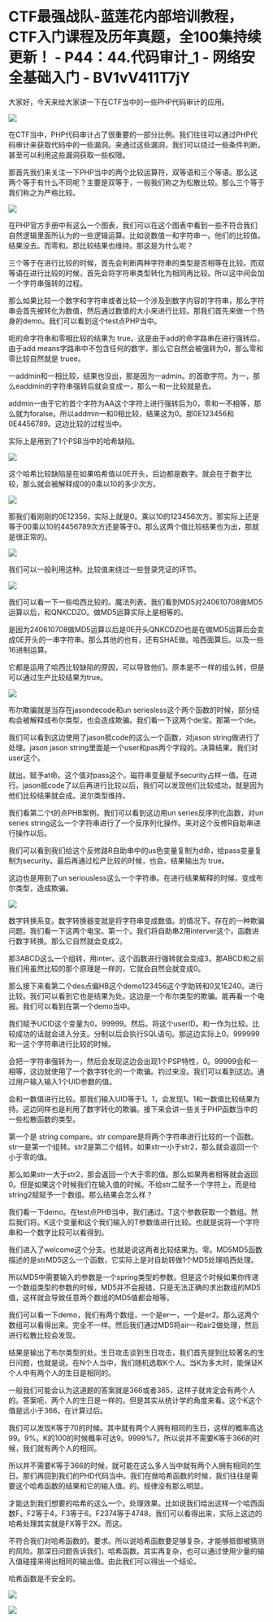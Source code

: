 # CTF最强战队-蓝莲花内部培训教程，CTF入门课程及历年真题，全100集持续更新！ - P44：44.代码审计_1 - 网络安全基础入门 - BV1vV411T7jY

大家好，今天来给大家讲一下在CTF当中的一些PHP代码审计的应用。

![](img/aa7a975ad7f1601b5f3d8fa660097e71_1.png)

在CTF当中，PHP代码审计占了很重要的一部分比例。我们往往可以通过PHP代码审计来获取代码中的一些漏洞。来通过这些漏洞，我们可以绕过一些条件判断，甚至可以利用这些漏洞获取一些权限。

那首先我们来关注一下PHP当中的两个比较运算符，双等语和三个等语。那么这两个等于有什么不同呢？主要是双等于，一般我们称之为松散比较。那么三个等于我们称之为严格比较。



![](img/aa7a975ad7f1601b5f3d8fa660097e71_3.png)

在PHP官方手册中有这么一个图表，我们可以在这个图表中看到一些不符合我们自然逻辑里面所认为的一些逻辑运算。比如说数值一和字符串一。他们的比较值。结果没去。而零和。那比较结果也维持。那这是为什么呢？

三个等于在进行比较的时候，首先会判断两种字符串的类型是否相等在比较。而双等语在进行比较的时候，首先会将字符串类型转化为相同再比较。所以这中间会加一个字符串强转的过程。

那么如果比较一个数字和字符串或者比较一个涉及到数字内容的字符串，那么字符串会首先被转化为数值，然后通过数值的大小来进行比较。那我们首先来做一个热身的demo。我们可以看到这个test点PHP当中。

呃的命字符串和零相比较的结果为 true。这是由于add的命字路串在进行强转后，由于add means字路串中不包含任何的数字，那么它自然会被强转为0，那么零和零比较自然就是 truee。

一addmin和一相比较，结果也没出，那是因为一admin。的首歌字符。为一，那么eaddmin的字符串强转后就会变成一，那么一和一比较就是去。

addmin一由于它的首个字符为AA这个字符上进行强转后为0，零和一不相等，那么就为foralse。所以addmin一和0相比较，结果这为0。那0E123456和0E4456789。这边比较的过程当中。

实际上是用到了1个PSB当中的哈希缺陷。

![](img/aa7a975ad7f1601b5f3d8fa660097e71_5.png)

这个哈希比较缺陷是在如果哈希值以0E开头，后边都是数字。就会在于数字比较，那么就会被解释成0的0乘以10的多少次方。



![](img/aa7a975ad7f1601b5f3d8fa660097e71_7.png)

那我们看刚刚的0E12356，实际上就是0。乘以10的123456次方。那实际上还是等于00乘以10的4456789次方还是等于0。那么这两个值比较结果也为出，那就是很正常的。



![](img/aa7a975ad7f1601b5f3d8fa660097e71_9.png)

我们可以一般利用这种。比较值来绕过一些登录凭证的环节。

![](img/aa7a975ad7f1601b5f3d8fa660097e71_11.png)

我们可以看一下一些哈西比较的。魔法列表。我们看到MD5对240610708做MD5运算以后，和QNKCDZO。做MD5运算实际上是相等的。

是因为240610708做MD5运算以后是0E开头QNKCDZO也是在做MD5运算后会变成0E开头的一串字符串。那么其他的也有，还有SHAE做。哈西面算后。以及一些16进制运算。

它都是运用了哈西比较缺陷的原因，可以导致他们。原本是不一样的组么转，但是可以通过生产比较结果为true。



![](img/aa7a975ad7f1601b5f3d8fa660097e71_13.png)

布尔欺骗就是当存在jasondecode和un seriesless这个两个函数的时候，部分结构会被解释成布尔类型，也会造成欺骗。我们看一下这两个de宝。那第一个de。

我们可以看到这边使用了jason抵code的这么一个函数，对jason string做进行了处理。jason jason string里面是一个user和pas两个字段的。决算结果。我们对user这个。

就出。赋予at命。这个值对pass这个。磁符串变量赋予security占样一值。在进行。jason抵code了以后再进行比较以后，我们可以发现他们比较成功，就是因为他们比较结果就会成。波尔类型维持。

我们看第二个t的点PHB案例。我们可以看到这边用un series反序列化函数，对un series string这么一个字符串进行了一个反序列化操作。来对这个反修R自助串进行操作以后。

我们可以看到我们给这个反修路R自助串中的us色变量复制为d命，给pass变量复制为security。最后再通过松产比较的时候，也会。结果输出为 true。

这边也是用到了un seriousless这么一个字符串。在进行结果解释的时候，变成布尔类型，造成欺骗。



![](img/aa7a975ad7f1601b5f3d8fa660097e71_15.png)

数字转换系变。数字转换器变就是将字符串变成数值。的情况下。存在的一种欺骗问题。我们看一下这两个电宝。第一个。我们将自助串2用interver这个。函数进行数字转换。那么它自然就会变成2。

那3ABCD这么一个组转，用inter。这个函数进行强转就会变成3。那ABCD和之前我们用虽然比较的那个原理是一样的，它就会自然会就变成0。

那么接下来看第二个des点偏HB这个demo123456这个字助转和0叉1E240。进行比较。我们可以看到它也是结果为处。这边是一个布尔类型的欺骗。能再看一个电报。我们可以看到在第一个demo当中。

我们赋予UCID这个变量为0。99999。然后。将这个userID。和一作为比较。比较成功的话就会进入分支。分制以后会执行SQL语句。那这边实际上0。999999和一这个字符串进行比较的时候。

会把一字符串强转为一，然后会发现这边会出现1个PSP特性，0。99999会和一相等，这边就使用了一个数字转化的一个欺骗。钓过来没。我们可以看到这边。通过用户输入输入1个UID参数的值。

会和一数值进行比较。那我们输入UID等于1。1，会发现1。1和一数值比较结果为持。这边同样也是利用了数字转化的欺骗。接下来会讲一些关于PHP函数当中的一些松散函数的类型。

第一个是 string compare。str compare是将两个字符串进行比较的一个函数。str一是第一个组转。str2是第二个组转。如果str一小于str2，那么就会返回一个小于零的值。

那么如果str一大于str2，那会返回一个大于零的值。那么如果两者相等就会返回0。但是如果这个时候我们在输入值的时候。不给str二赋予一个字符上，而是给 string2赋赋予一个数组。那么结果会怎么样？

我们看一下demo。在test点PHB当中，我们通过。T这个参数获取一个数组。然后我们将。K这个变量和这个我们输入的T参数值进行比较。也就是说将一个字符串和一个数字比较可以看得到。

我们进入了welcome这个分支。也就是说这两者比较结果为。零。MD5MD5函数描述的是strMD5这么一个函数，它实际上是对自助转做1个MD5处理哈西处理。

所以MD5中需要输入的参数是一个spring类型的参数。但是这个时候如果你传递一个数组类型的参数的时候，MD5并不会报错，只是无法正确的求出数组的MD5值，这样就会导致任意两个数组的MD5值都会相等。

我们可以看一下demo，我们有两个数组，一个是er一，一个是er2。那么这两个数组可以看得出来。完全不一样。然后我们通过MD5将air一和air2做处理，然后进行松散比较会发现。

结果是输出了布尔类型的处。生日攻击谈到生日攻击，我们首先提到比较著名的生日问题，也就是说。在N个人当中，我们随机选取K个人。当K为多大时，能保证K个人中有两个人的生日是相同的。

一般我们可能会认为这道题的答案就是366或者365，这样子就肯定会有两个人的。答案呃，两个人的生日是一样的。但是其实从统计学的角度来看。这个K这个值是远小于366。在计算过后。

我们可以发现K等于70的时候。其中就有两个人拥有相同的生日，这样的概率高达99。9%。K的100的时候概率可达9。9999%7。所以说并不需要K等于366的时候，我们就有两个人的相同。

所以并不需要K等于366的时候，就可能在这么多人当中就有两个人拥有相同的生日。那们再回到我们的PHD代码当中。我们在做哈希函数的时候，我们往往是需要这个哈希函数的结果和它的输入值。的。规律没有那么明显。

才能达到我们想要的哈希的这么一个。处理效果。比如说我们给出这样一个哈西函数F。F2等于4，F3等于6。F2374等于4748，我们可以看得出来，实际上这边的哈希处理其实就是FX等于2X。而这。

不符合我们对哈希函数的。要求。所以说哈希函数要足够复杂，才能够抵御被猜测的风险。那深日问题告诉我们，哈希函数。其实再复杂，也可以通过使用少量的输入值碰撞来得出相同的输出值。由此我们可以得出一个结论。

哈希函数是不安全的。

![](img/aa7a975ad7f1601b5f3d8fa660097e71_17.png)

![](img/aa7a975ad7f1601b5f3d8fa660097e71_18.png)